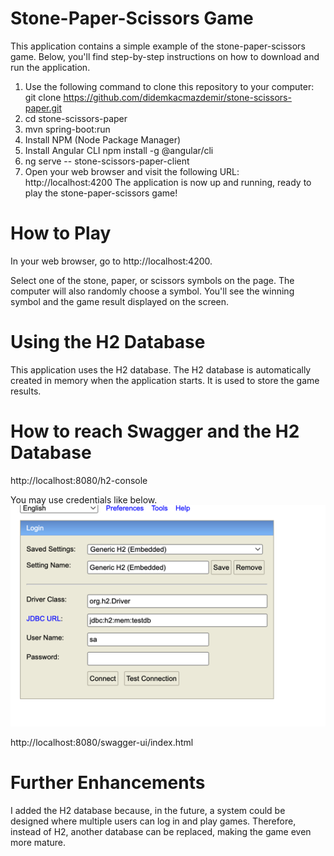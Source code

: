 # Stone-Paper-Scissors Game 
This application contains a simple example of the stone-paper-scissors game. Below, you'll find step-by-step instructions on how to download and run the application.
1. Use the following command to clone this repository to your computer:
git clone https://github.com/didemkacmazdemir/stone-scissors-paper.git
2. cd stone-scissors-paper
3. mvn spring-boot:run
4. Install NPM (Node Package Manager)
5. Install Angular CLI
   npm install -g @angular/cli
6. ng serve -- stone-scissors-paper-client
7. Open your web browser and visit the following URL: http://localhost:4200
   The application is now up and running, ready to play the stone-paper-scissors game!

# How to Play
In your web browser, go to http://localhost:4200.

Select one of the stone, paper, or scissors symbols on the page. The computer will also randomly choose a symbol.
You'll see the winning symbol and the game result displayed on the screen.

# Using the H2 Database
This application uses the H2 database. The H2 database is automatically created in memory when the application starts. It is used to store the game results.

# How to reach Swagger and the H2 Database
http://localhost:8080/h2-console

You may use credentials like below.
![img.png](img.png)

http://localhost:8080/swagger-ui/index.html

# Further Enhancements
I added the H2 database because, in the future, a system could be designed where multiple users can log in and play games. Therefore, instead of H2, another database can be replaced, making the game even more mature.



